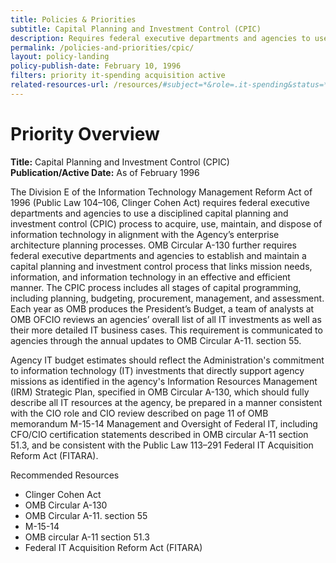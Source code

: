 ```yaml
---
title: Policies & Priorities
subtitle: Capital Planning and Investment Control (CPIC)
description: Requires federal executive departments and agencies to use a disciplined capital planning and investment control (CPIC) process to acquire, use, maintain, and dispose of information technology in alignment with the Agency’s enterprise architecture planning processes. The CPIC process includes all stages of capital programming, including planning, budgeting, procurement, management, and assessment.
permalink: /policies-and-priorities/cpic/
layout: policy-landing
policy-publish-date: February 10, 1996
filters: priority it-spending acquisition active
related-resources-url: /resources/#subject=*&role=.it-spending&status=*
---
```

# Priority Overview #

**Title:** Capital Planning and Investment Control (CPIC)<br>
**Publication/Active Date:** As of February 1996

The Division E of the Information Technology Management Reform Act of 1996 (Public Law 104–106, Clinger Cohen Act) requires federal executive departments and agencies to use a disciplined capital planning and investment control (CPIC) process to acquire, use, maintain, and dispose of information technology in alignment with the Agency’s enterprise architecture planning processes. OMB Circular A-130 further requires federal executive departments and agencies to establish and maintain a capital planning and investment control process that links mission needs, information, and information technology in an effective and efficient manner. The CPIC process includes all stages of capital programming, including planning, budgeting, procurement, management, and assessment. Each year as OMB produces the President’s Budget, a team of analysts at OMB OFCIO reviews an agencies’ overall list of all IT investments as well as their more detailed IT business cases. This requirement is communicated to agencies through the annual updates to OMB Circular A-11. section 55.

Agency IT budget estimates should reflect the Administration's commitment to information technology (IT) investments that directly support agency missions as identified in the agency's Information Resources Management (IRM) Strategic Plan, specified in OMB Circular A-130, which should fully describe all IT resources at the agency, be prepared in a manner consistent with the CIO role and CIO review described on page 11 of OMB memorandum M-15-14 Management and Oversight of Federal IT, including CFO/CIO certification statements described in OMB circular A-11 section 51.3, and be consistent with the Public Law 113–291 Federal IT Acquisition Reform Act (FITARA).

Recommended Resources
- Clinger Cohen Act
- OMB Circular A-130
- OMB Circular A-11. section 55
- M-15-14
- OMB circular A-11 section 51.3
- Federal IT Acquisition Reform Act (FITARA)

